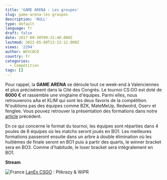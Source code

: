 ```yaml
---
title: 'GAME ARENA : Les groupes'
slug: game-arena-les-groupes
description: 'NULL'
type: default
language: fr
draft: false
date: 2017-09-30T09:31:40.000Z
lastmod: 2022-05-08T13:22:12.000Z
views: '2294'
author: WESCOCO
country: fr
categories:
  - Compétition
tags: []
---
```

Pour rappel, la **GAME ARENA** se déroule tout ce week-end à Valenciennes et plus précisément dans la Cité des Congrès. Le tournoi CS:GO est doté de **6000 €** et rassemble une vingtaine d'équipes. Parmi elles, nous retrouverons aAa et KLIM qui sont les deux favoris de la compétition. N'oublions pas des équipes comme BZK, MateMeUp, Redwolrd, Oserv et fenglee. Vous pouvez retrouver la présentation des formations dans notre [article](https://flickshot.fr/fr/game-arena-aaa-et-klim-favoris/&59cf4bad0ba3b) précédent.

En ce qui concerne le format du tournoi, les équipes sont réparties dans 4 poules de 6 équipes où les matchs seront joués en BO1\. Les meilleures formations passeront ensuite dans un arbre à double élimination où les huitièmes de finale seront en BO1 puis à partir des quarts, le winner bracket sera en BO3\. Comme d'habitude, le loser bracket sera intégralement en BO1.

**Stream**

![France](/images/countries/fr.svg)⁠ [LanEx CSGO](https://go.twitch.tv/lanexperience%5Fcsgo) : Ptikrazy & WiPR

  
